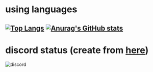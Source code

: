 # using languages
[![Top Langs](https://github-readme-stats.vercel.app/api/top-langs/?username=Hoshimikan6490&theme=merko&locale=ja)](https://github.com/anuraghazra/github-readme-stats)
[![Anurag's GitHub stats](https://github-readme-stats.vercel.app/api?username=Hoshimikan6490&theme=merko&locale=ja)](https://github.com/anuraghazra/github-readme-stats)
---
# discord status (create from [here](https://discord.c99.nl/))
![discord](https://discord.c99.nl/widget/theme-4/728495196303523900.png)
